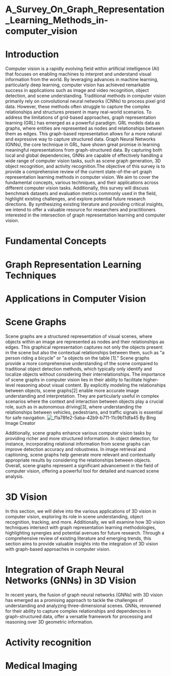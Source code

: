 # A_Survey_On_Graph_Representation_Learning_Methods_in-computer_vision
# Introduction
Computer vision is a rapidly evolving field within artificial intelligence (AI) that focuses on enabling machines to interpret and understand visual information from the world. By leveraging advances in machine learning, particularly deep learning, computer vision has achieved remarkable success in applications such as image and video recognition, object detection, and scene understanding. Traditional methods in computer vision primarily rely on convolutional neural networks (CNNs) to process pixel grid data. However, these methods often struggle to capture the complex relationships and structures present in many real-world scenarios. To address the limitations of grid-based approaches, graph representation learning (GRL) has emerged as a powerful paradigm. GRL models data as graphs, where entities are represented as nodes and relationships between them as edges. This graph-based representation allows for a more natural and expressive way to capture structured data. Graph Neural Networks (GNNs), the core technique in GRL, have shown great promise in learning meaningful representations from graph-structured data. By capturing both local and global dependencies, GNNs are capable of effectively handling a wide range of computer vision tasks, such as scene graph generation, 3D object recognition, and activity recognition.The objective of this survey is to provide a comprehensive review of the current state-of-the-art graph representation learning methods in computer vision. We aim to cover the fundamental concepts, various techniques, and their applications across different computer vision tasks. Additionally, this survey will discuss benchmark datasets and evaluation metrics commonly used in the field, highlight existing challenges, and explore potential future research directions. By synthesizing existing literature and providing critical insights, we intend to offer a valuable resource for researchers and practitioners interested in the intersection of graph representation learning and computer vision.

# Fundamental Concepts
# Graph Representation Learning Techniques
# Applications in Computer Vision
# Scene Graphs
Scene graphs are a structured representation of visual scenes, where objects within an image are represented as nodes and their relationships as edges. This graphical representation captures not only the objects present in the scene but also the contextual relationships between them, such as "a person riding a bicycle" or "a objects on the table [1]." Scene graphs provide a more comprehensive understanding of the scene compared to traditional object detection methods, which typically only identify and localize objects without considering their interrelationships.
The importance of scene graphs in computer vision lies in their ability to facilitate higher-level reasoning about visual content. By explicitly modeling the relationships between objects, scene graphs[2] enable more accurate image understanding and interpretation. They are particularly useful in complex scenarios where the context and interaction between objects play a crucial role, such as in autonomous driving[3], where understanding the relationships between vehicles, pedestrians, and traffic signals is essential for safe navigation.
![_f1a78fe2-5aba-42b9-b711-11c9b11dfa45](https://github.com/wissal9999999999999/Graph_Representation_Learning_Methods_in-computer_vision/assets/98689079/d99c0f06-01b7-4857-8426-8a74670aa37c)
                                         By Bing Image Creator

Additionally, scene graphs enhance various computer vision tasks by providing richer and more structured information. In object detection, for instance, incorporating relational information from scene graphs can improve detection accuracy and robustness. In image retrieval and captioning, scene graphs help generate more relevant and contextually appropriate results by considering the relationships between objects. Overall, scene graphs represent a significant advancement in the field of computer vision, offering a powerful tool for detailed and nuanced scene analysis.
# 3D Vision 
In this section, we will delve into the various applications of 3D vision in computer vision, exploring its role in scene understanding, object recognition, tracking, and more. Additionally, we will examine how 3D vision techniques intersect with graph representation learning methodologies, highlighting synergies and potential avenues for future research. Through a comprehensive review of existing literature and emerging trends, this section aims to provide valuable insights into the integration of 3D vision with graph-based approaches in computer vision.
# Integration of Graph Neural Networks (GNNs) in 3D Vision
In recent years, the fusion of graph neural networks (GNNs) with 3D vision has emerged as a promising approach to tackle the challenges of understanding and analyzing three-dimensional scenes. GNNs, renowned for their ability to capture complex relationships and dependencies in graph-structured data, offer a versatile framework for processing and reasoning over 3D geometric information.



# Activity recognition
# Medical Imaging

